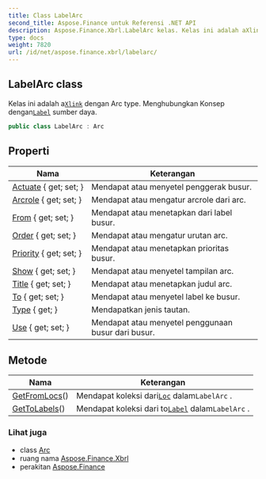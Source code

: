 ```yaml
---
title: Class LabelArc
second_title: Aspose.Finance untuk Referensi .NET API
description: Aspose.Finance.Xbrl.LabelArc kelas. Kelas ini adalah aXlink dengan Arc type. Menghubungkan Konsep denganLabel sumber daya.
type: docs
weight: 7820
url: /id/net/aspose.finance.xbrl/labelarc/
---
```

## LabelArc class

Kelas ini adalah a[`Xlink`](../xlink/) dengan Arc type. Menghubungkan Konsep dengan[`Label`](../label/) sumber daya.

```csharp
public class LabelArc : Arc
```

## Properti

| Nama | Keterangan |
| --- | --- |
| [Actuate](../../aspose.finance.xbrl/arc/actuate/) { get; set; } | Mendapat atau menyetel penggerak busur. |
| [Arcrole](../../aspose.finance.xbrl/arc/arcrole/) { get; set; } | Mendapat atau mengatur arcrole dari arc. |
| [From](../../aspose.finance.xbrl/arc/from/) { get; set; } | Mendapat atau menetapkan dari label busur. |
| [Order](../../aspose.finance.xbrl/arc/order/) { get; set; } | Mendapat atau mengatur urutan arc. |
| [Priority](../../aspose.finance.xbrl/arc/priority/) { get; set; } | Mendapat atau menetapkan prioritas busur. |
| [Show](../../aspose.finance.xbrl/arc/show/) { get; set; } | Mendapat atau menyetel tampilan arc. |
| [Title](../../aspose.finance.xbrl/arc/title/) { get; set; } | Mendapat atau menetapkan judul arc. |
| [To](../../aspose.finance.xbrl/arc/to/) { get; set; } | Mendapat atau menyetel label ke busur. |
| [Type](../../aspose.finance.xbrl/xlink/type/) { get; } | Mendapatkan jenis tautan. |
| [Use](../../aspose.finance.xbrl/arc/use/) { get; set; } | Mendapat atau menyetel penggunaan busur dari busur. |

## Metode

| Nama | Keterangan |
| --- | --- |
| [GetFromLocs](../../aspose.finance.xbrl/labelarc/getfromlocs/)() | Mendapat koleksi dari[`Loc`](../loc/) dalam`LabelArc` . |
| [GetToLabels](../../aspose.finance.xbrl/labelarc/gettolabels/)() | Mendapat koleksi dari to[`Label`](../label/) dalam`LabelArc` . |

### Lihat juga

* class [Arc](../arc/)
* ruang nama [Aspose.Finance.Xbrl](../../aspose.finance.xbrl/)
* perakitan [Aspose.Finance](../../)


